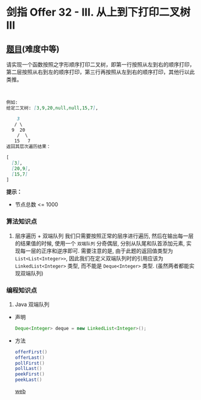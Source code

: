 # 剑指 Offer 32 - III. 从上到下打印二叉树 III

## [题目](https://leetcode-cn.com/problems/cong-shang-dao-xia-da-yin-er-cha-shu-iii-lcof/)(难度中等)

请实现一个函数按照之字形顺序打印二叉树，即第一行按照从左到右的顺序打印，第二层按照从右到左的顺序打印，第三行再按照从左到右的顺序打印，其他行以此类推。

 
~~~markdown
例如:
给定二叉树: [3,9,20,null,null,15,7],

    3
   / \
  9  20
    /  \
   15   7
返回其层次遍历结果：

[
  [3],
  [20,9],
  [15,7]
]
~~~

**提示：**
- 节点总数 <= 1000

### 算法知识点
1. 层序遍历 + 双端队列
我们只需要按照正常的层序进行遍历, 然后在输出每一层的结果值的时候, 使用一个 `双端队列` 分奇偶层, 分别从队尾和队首添加元素, 实现每一层的正序和逆序即可.
需要注意的是, 由于此题的返回值类型为 `List<List<Integer>>`, 因此我们在定义双端队列时的引用应该为 `LinkedList<Integer>` 类型, 而不能是 `Deque<Integer>` 类型. (虽然两者都能实现双端队列)

### 编程知识点
1. Java 双端队列

- 声明
    ~~~Java
    Deque<Integer> deque = new LinkedList<Integer>();
    ~~~

- 方法
    ~~~Java
    offerFirst()
    offerLast()
    pollFirst()
    pollLast()
    peekFirst()
    peekLast()
    ~~~

    [web](https://blog.csdn.net/devnn/article/details/82716447)